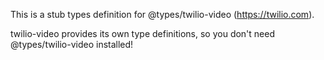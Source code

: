 This is a stub types definition for @types/twilio-video (https://twilio.com).

twilio-video provides its own type definitions, so you don't need @types/twilio-video installed!